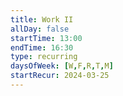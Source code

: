 ```yaml
---
title: Work II
allDay: false
startTime: 13:00
endTime: 16:30
type: recurring
daysOfWeek: [W,F,R,T,M]
startRecur: 2024-03-25
---
```

